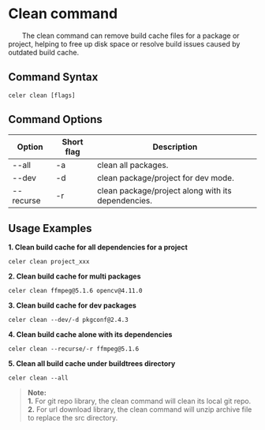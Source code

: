# Clean command

&emsp;&emsp;The clean command can remove build cache files for a package or project, helping to free up disk space or resolve build issues caused by outdated build cache.

## Command Syntax

```shell
celer clean [flags]
```

## Command Options

| Option	        | Short flag | Description                                          |
| ----------------- | ---------- | -----------------------------------------------------|
| --all	            | -a	     | clean all packages.	                                |
| --dev             | -d         | clean package/project for dev mode.                  |
| --recurse	        | -r	     | clean package/project along with its dependencies.   |

## Usage Examples

**1. Clean build cache for all dependencies for a project**

```shell
celer clean project_xxx
```

**2. Clean build cache for multi packages**

```shell
celer clean ffmpeg@5.1.6 opencv@4.11.0
```

**3. Clean build cache for dev packages**

```shell
celer clean --dev/-d pkgconf@2.4.3
```

**4. Clean build cache alone with its dependencies**

```shell
celer clean --recurse/-r ffmpeg@5.1.6
```

**5. Clean all build cache under buildtrees directory**

```shell
celer clean --all
```

>**Note:**  
> **1.** For git repo library, the clean command will clean its local git repo.  
> **2.** For url download library, the clean command will unzip archive file to replace the src directory.